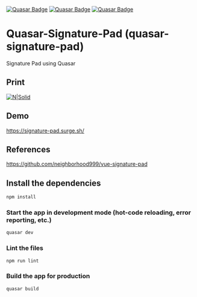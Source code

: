 [![Quasar Badge](https://img.shields.io/badge/Framework-Quasar-blue)](https://quasar.dev)
[![Quasar Badge](https://img.shields.io/github/forks/PAHJunior/Quasar-Signature-Pad?style=social)](https://quasar.dev)
[![Quasar Badge](https://img.shields.io/github/stars/PAHJunior/Quasar-Signature-Pad?style=social)](https://quasar.dev)

# Quasar-Signature-Pad (quasar-signature-pad)
Signature Pad using Quasar

## Print
[![N|Solid](https://github.com/PAHJunior/Quasar-Signature-Pad/blob/master/docs/SignaturePad.jpg?raw=true)](https://signature-pad.surge.sh/)

## Demo
https://signature-pad.surge.sh/

## References
https://github.com/neighborhood999/vue-signature-pad

## Install the dependencies
```bash
npm install
```

### Start the app in development mode (hot-code reloading, error reporting, etc.)
```bash
quasar dev
```

### Lint the files
```bash
npm run lint
```

### Build the app for production
```bash
quasar build
```
